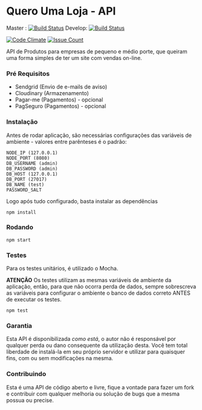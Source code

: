 # Quero Uma Loja - API

Master : [![Build Status](https://travis-ci.org/mrprompt/queroumaloja-api-server.svg?branch=master)](https://travis-ci.org/mrprompt/queroumaloja-api-server)
Develop: [![Build Status](https://travis-ci.org/mrprompt/queroumaloja-api-server.svg?branch=develop)](https://travis-ci.org/mrprompt/queroumaloja-api-server)

[![Code Climate](https://codeclimate.com/github/mrprompt/queroumaloja-api-server/badges/gpa.svg)](https://codeclimate.com/github/mrprompt/queroumaloja-api-server)
[![Issue Count](https://codeclimate.com/github/mrprompt/queroumaloja-api-server/badges/issue_count.svg)](https://codeclimate.com/github/mrprompt/queroumaloja-api-server)

API de Produtos para empresas de pequeno e médio porte, que queiram uma forma simples de ter um site com vendas on-line.

### Pré Requisitos

- Sendgrid (Envio de e-mails de aviso)
- Cloudinary (Armazenamento)
- Pagar-me (Pagamentos) - opcional
- PagSeguro (Pagamentos) - opcional

### Instalação

Antes de rodar aplicação, são necessárias configurações das variáveis de ambiente - valores entre parênteses é o padrão:

```
NODE_IP (127.0.0.1)
NODE_PORT (8080)
DB_USERNAME (admin)
DB_PASSWORD (admin)
DB_HOST (127.0.0.1)
DB_PORT (27017)
DB_NAME (test)
PASSWORD_SALT
``` 

Logo após tudo configurado, basta instalar as dependências

```
npm install
```


### Rodando

```
npm start
```


### Testes

Para os testes unitários, é utilizado o Mocha.

**ATENÇÃO**
Os testes utilizam as mesmas variáveis de ambiente da aplicação, então, para que não ocorra perda de dados, sempre
sobrescreva as variáveis para configurar o ambiente o banco de dados correto ANTES de executar os testes.

```
npm test
```


### Garantia
Esta API é disponibilizada *como está*, o autor não é responsável por qualquer perda ou dano consequente da utilização 
desta. Você tem total liberdade de instalá-la em seu próprio servidor e utilizar para quaisquer fins, com ou sem 
modificações na mesma.

### Contribuindo
Esta é uma API de código aberto e livre, fique a vontade para fazer um fork e contribuir com qualquer melhoria ou solução
de bugs que a mesma possua ou precise.
